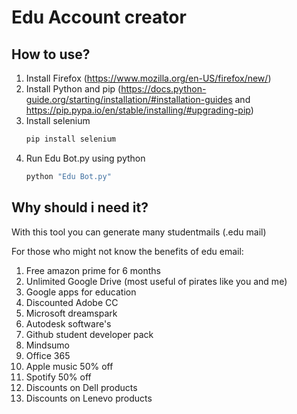 # Edu Account creator

## How to use?
1. Install Firefox (https://www.mozilla.org/en-US/firefox/new/)
2. Install Python and pip (https://docs.python-guide.org/starting/installation/#installation-guides and https://pip.pypa.io/en/stable/installing/#upgrading-pip)
3. Install selenium
   ```bash
   pip install selenium
   ```
4. Run Edu Bot.py using python
   ```bash
   python "Edu Bot.py"
   ```

## Why should i need it?

With this tool you can generate many studentmails (.edu mail) 

For those who might not know the benefits of edu email: 

1. Free amazon prime for 6 months
2. Unlimited Google Drive (most useful of pirates like you and me)
3. Google apps for education
4. Discounted Adobe CC
5. Microsoft dreamspark
6. Autodesk software's
7. Github student developer pack
8. Mindsumo
9. Office 365
10. Apple music 50% off
11. Spotify 50% off
12. Discounts on Dell products
13. Discounts on Lenevo products

